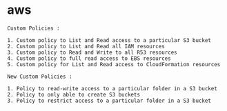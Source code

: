 # aws

    Custom Policies : 

    1. Custom policy to List and Read access to a particular S3 bucket
    2. Custom policy to List and Read all IAM resources
    3. Custom policy to Read and Write to all R53 resources
    4. Custom policy to full read access to EBS resources
    5. Custom policy for List and Read access to CloudFormation resources

    New Custom Policies : 
    
    1. Policy to read-write access to a particular folder in a S3 bucket
    2. Policy to only able to create S3 buckets
    3. Policy to restrict access to a particular folder in a S3 bucket 